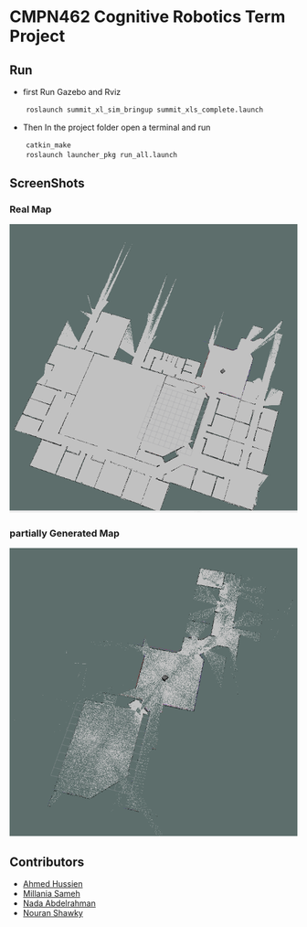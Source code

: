 # CMPN462 Cognitive Robotics Term Project

## Run
- first Run Gazebo and Rviz
```bash
    roslaunch summit_xl_sim_bringup summit_xls_complete.launch
```
- Then In the project folder open a terminal and run
```bash
    catkin_make
    roslaunch launcher_pkg run_all.launch
 ```

 ## ScreenShots

### Real Map
![Real Map](imgs/Map.png)

### partially Generated Map 
![Our Map](imgs/ourMap.png)

## Contributors

- [Ahmed Hussien](https://www.github.com/Ahmedh12)
- [Millania Sameh](https://www.github.com/millaniaSameh)
- [Nada Abdelrahman](https://www.github.com/nadaabdelgayed)
- [Nouran Shawky]()


